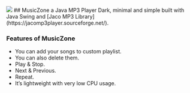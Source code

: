 <img src="https://res.cloudinary.com/dlvqcfzwu/image/upload/v1695566462/MusicZone/mainlogo_g9w86x.png" />
## MusicZone a Java MP3 Player
Dark, minimal and simple built with Java Swing and [Jaco MP3 Library](https://jacomp3player.sourceforge.net/).

### Features of MusicZone

* You can add your songs to custom playlist.
* You can also delete them.
* Play & Stop.
* Next & Previous.
* Repeat.
* It’s lightweight with very low CPU usage.

